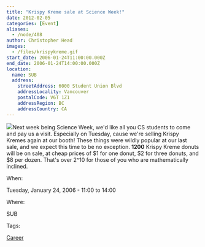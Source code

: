 ```yaml
---
title: "Krispy Kreme sale at Science Week!"
date: 2012-02-05
categories: [Event]
aliases:
  - /node/408
author: Christopher Head
images:
  - /files/krispykreme.gif
start_date: 2006-01-24T11:00:00.000Z
end_date: 2006-01-24T14:00:00.000Z
location:
  name: SUB
  address:
    streetAddress: 6000 Student Union Blvd
    addressLocality: Vancouver
    postalCode: V6T 1Z1
    addressRegion: BC
    addressCountry: CA
---
```


![](/files/krispykreme.gif)Next week being Science Week, we'd like all you CS students to come and pay us a visit. Especially on Tuesday, cause we're selling Krispy Kremes again at our booth! These things were wildly popular at our last sale, and we expect this time to be no exception. **1200** Krispy Kreme donuts will be on sale, at cheap prices of $1 for one donut, $2 for three donuts, and $8 per dozen. That's over 2^10 for those of you who are mathematically inclined.

When: 

Tuesday, January 24, 2006 - 11:00 to 14:00

Where: 

SUB

Tags: 

[Career](/career)
